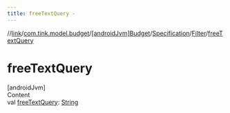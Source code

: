 ```yaml
---
title: freeTextQuery -
---
```

//[link](../../../../index.md)/[com.tink.model.budget](../../../index.md)/[[androidJvm]Budget](../../index.md)/[Specification](../index.md)/[Filter](index.md)/[freeTextQuery](free-text-query.md)



# freeTextQuery  
[androidJvm]  
Content  
val [freeTextQuery](free-text-query.md): [String](https://kotlinlang.org/api/latest/jvm/stdlib/kotlin/-string/index.html)  



